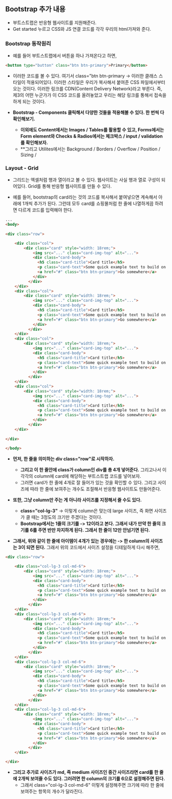 ## Bootstrap 추가 내용
- 부트스트랩은 반응형 웹사이트를 지원해준다.
- Get started 누르고 CSS와 JS 연결 코드를 각각 우리의 html가져와 준다.


### Bootstrap 동작원리
- 예를 들어 부트스트랩에서 버튼을 하나 가져온다고 하면,
```html
<button type="button" class="btn btn-primary">Primary</button>
```

- 이러한 코드를 볼 수 있다. 여기서 class="btn btn-primary -> 이러한 클래스 스타일이 적용되어있다. 이러한 스타일은 우리가 복사해서 붙여준 CSS 파일에서부터 오는 것이다. 이러한 링크를 CDN(Content Delivery Network)라고 부른다.
  즉, 제3의 어떤 누군가가 이 CSS 코드를 올려놓았고 우리는 해당 링크를 통해서 접속을 하게 되는 것이다. 
  
- **Bootstrap - Components 클릭해서 다양한 것들을 적용해볼 수 있다. 한 번씩 다 확인해보기.**
  - **이외에도 Content에서는 Images / Tables를 활용할 수 있고, Forms에서는 Form element와 Checks & Radios에서는 체크박스 / input / validation를 확인해보자.**
  - **그리고 Utilites에서는 Background / Borders / Overflow / Position / Sizing / 

### Layout - Grid
- 그리드는 엑셀처럼 행과 열이라고 볼 수 있다. 웹사이트는 사실 행과 열로 구성이 되어있다. Grid를 통해 반응형 웹사이트를 만들 수 있다.

- 예를 들어, bootstrap의 card라는 것의 코드를 복사해서 붙여넣으면 계속해서 아래에 1개씩 추가가 된다. 그런데 모두 card를 쇼핑몰처럼 한 줄에 나열하게끔 하려면 다르게 코드를 입력해야 한다.
```html
...
<body>
  
<div class="row">

    <div class="col">
        <div class="card" style="width: 18rem;">
            <img src="..." class="card-img-top" alt="...">
            <div class="card-body">
              <h5 class="card-title">Card title</h5>
              <p class="card-text">Some quick example text to build on the card title and make up the bulk of the card's content.</p>
              <a href="#" class="btn btn-primary">Go somewhere</a>
            </div>
          </div>
    </div>
    <div class="col">
        <div class="card" style="width: 18rem;">
            <img src="..." class="card-img-top" alt="...">
            <div class="card-body">
              <h5 class="card-title">Card title</h5>
              <p class="card-text">Some quick example text to build on the card title and make up the bulk of the card's content.</p>
              <a href="#" class="btn btn-primary">Go somewhere</a>
            </div>
          </div>
    </div>
    <div class="col">
        <div class="card" style="width: 18rem;">
            <img src="..." class="card-img-top" alt="...">
            <div class="card-body">
              <h5 class="card-title">Card title</h5>
              <p class="card-text">Some quick example text to build on the card title and make up the bulk of the card's content.</p>
              <a href="#" class="btn btn-primary">Go somewhere</a>
            </div>
          </div>
    </div>
    <div class="col">
        <div class="card" style="width: 18rem;">
            <img src="..." class="card-img-top" alt="...">
            <div class="card-body">
              <h5 class="card-title">Card title</h5>
              <p class="card-text">Some quick example text to build on the card title and make up the bulk of the card's content.</p>
              <a href="#" class="btn btn-primary">Go somewhere</a>
            </div>
          </div>
    </div>
    
</div>
    
</body>
```


- **먼저, 한 줄을 의미하는 div class="row"로 시작하자.**
  - **그리고 이 한 줄안에 class가 column인 div를 총 4개 넣어준다.** 그리고나서 이 각각의 column에 card에 해당하는 부트스트랩 코드를 넣어보자. 
  - 그러면 card가 한 줄에 4개로 잘 들어가 있는 것을 확인할 수 있다. 그리고 사이즈에 따라 한 줄에 보여주는 개수도 조절해서 반응형 웹사이트도 만들어준다.

- **또한, 그냥 column만 주는 게 아니라 사이즈를 지정해서 줄 수도 있다.**
  - **class="col-lg-3"** -> 이렇게 column은 맞는데 large 사이즈, 즉 화면 사이즈가 클 때는 3정도의 크기만 주겠다는 것이다.
  - **Bootstrap에서는 1줄의 크기를 -> 12이라고 본다. 그래서 내가 만약 한 줄의 크기를 6를 주면 반만 차지하게 된다. 그래서 한 줄이 12만 안넘기면 된다.**

- **그래서, 위와 같이 한 줄에 아이템이 4개가 있는 경우에는 -> 한 column의 사이즈는 3이 되면 된다.** 그래서 위의 코드에서 사이즈 설정을 디테일하게 다시 해주면,
```html
<div class="row">

    <div class="col-lg-3 col-md-6">
        <div class="card" style="width: 18rem;">
            <img src="..." class="card-img-top" alt="...">
            <div class="card-body">
              <h5 class="card-title">Card title</h5>
              <p class="card-text">Some quick example text to build on the card title and make up the bulk of the card's content.</p>
              <a href="#" class="btn btn-primary">Go somewhere</a>
            </div>
          </div>
    </div>
    <div class="col-lg-3 col-md-6">
        <div class="card" style="width: 18rem;">
            <img src="..." class="card-img-top" alt="...">
            <div class="card-body">
              <h5 class="card-title">Card title</h5>
              <p class="card-text">Some quick example text to build on the card title and make up the bulk of the card's content.</p>
              <a href="#" class="btn btn-primary">Go somewhere</a>
            </div>
          </div>
    </div>
    <div class="col-lg-3 col-md-6">
        <div class="card" style="width: 18rem;">
            <img src="..." class="card-img-top" alt="...">
            <div class="card-body">
              <h5 class="card-title">Card title</h5>
              <p class="card-text">Some quick example text to build on the card title and make up the bulk of the card's content.</p>
              <a href="#" class="btn btn-primary">Go somewhere</a>
            </div>
          </div>
    </div>
    <div class="col-lg-3 col-md-6">
        <div class="card" style="width: 18rem;">
            <img src="..." class="card-img-top" alt="...">
            <div class="card-body">
              <h5 class="card-title">Card title</h5>
              <p class="card-text">Some quick example text to build on the card title and make up the bulk of the card's content.</p>
              <a href="#" class="btn btn-primary">Go somewhere</a>
            </div>
          </div>
    </div>

</div>
```

- **그리고 추가로 사이즈가 md, 즉 medium 사이즈인 중간 사이즈라면 card를 한 줄에 2개씩 보여줄 수도 있다. 그러려면 한 column의 크기를 6으로 설정해주면 된다.**
  - 그래서 class="col-lg-3 col-md-6" 이렇게 설정해주면 크기에 따라 한 줄에 보여주는 항목의 개수가 달라진다.
